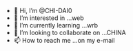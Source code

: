 - 👋 Hi, I’m @CHI-DAI0
- 👀 I’m interested in ...web
- 🌱 I’m currently learning ...wrb
- 💞️ I’m looking to collaborate on ...CHINA
- 📫 How to reach me ...on my e-mail

<!---
CHI-DAI0/CHI-DAI0 is a ✨ special ✨ repository because its `README.md` (this file) appears on your GitHub profile.
You can click the Preview link to take a look at your changes.
--->
